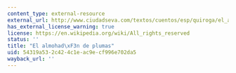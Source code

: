```yaml
---
content_type: external-resource
external_url: http://www.ciudadseva.com/textos/cuentos/esp/quiroga/el_almohadon_de_plumas.htm
has_external_license_warning: true
license: https://en.wikipedia.org/wiki/All_rights_reserved
status: ''
title: "El almohad\xF3n de plumas"
uid: 54319a53-2c42-4c1e-ac9e-cf996e702da5
wayback_url: ''
---
```

